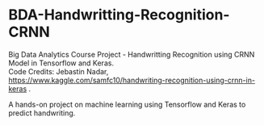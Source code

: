 # BDA-Handwritting-Recognition-CRNN
Big Data Analytics Course Project - Handwritting Recognition using CRNN Model in Tensorflow and Keras. \
Code Credits: Jebastin Nadar, https://www.kaggle.com/samfc10/handwriting-recognition-using-crnn-in-keras .


A hands-on project on machine learning using Tensorflow and Keras to predict handwriting.
